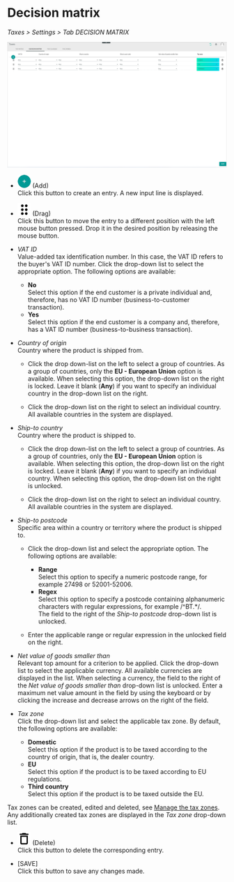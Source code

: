 # Decision matrix

*Taxes > Settings > Tab DECISION MATRIX*

![Decision matrix](../../Assets/Screenshots/Taxes/Settings/DecisionMatrix/DecisionMatrix.png "[Decision matrix]")

- ![Add](../../Assets/Icons/Plus01.png "[Add]") (Add)   
Click this button to create an entry. A new input line is displayed.

- ![Drag](../../Assets/Icons/Points03.png "[Drag]") (Drag)  
Click this button to move the entry to a different position with the left mouse button pressed. Drop it in the desired position by releasing the mouse button.

- *VAT ID*  
Value-added tax identification number. In this case, the VAT ID refers to the buyer's VAT ID number. Click the drop-down list to select the appropriate option. The following options are available:

  - **No**  
  Select this option if the end customer is a private individual and, therefore, has no VAT ID number (business-to-customer transaction).
  - **Yes**  
  Select this option if the end customer is a company and, therefore, has a VAT ID number (business-to-business transaction).


- *Country of origin*  
Country where the product is shipped from.

  - Click the drop down-list on the left to select a group of countries. As a group of countries, only the **EU - European Union** option is available. When selecting this option, the drop-down list on the right is locked. Leave it blank (**Any**) if you want to specify an individual country in the drop-down list on the right.

  - Click the drop-down list on the right to select an individual country. All available countries in the system are displayed.


- *Ship-to country*  
Country where the product is shipped to.

  - Click the drop down-list on the left to select a group of countries. As a group of countries, only the **EU - European Union** option is available. When selecting this option, the drop-down list on the right is locked. Leave it blank (**Any**) if you want to specify an individual country. When selecting this option, the drop-down list on the right is unlocked.

  - Click the drop-down list on the right to select an individual country. All available countries in the system are displayed.


- *Ship-to postcode*  
Specific area within a country or territory where the product is shipped to.

  - Click the drop-down list and select the appropriate option. The following options are available:

    - **Range**  
    Select this option to specify a numeric postcode range, for example 27498 or 52001-52006.
    - **Regex**  
    Select this option to specify a postcode containing alphanumeric characters with regular expressions, for example /^BT.*/.   
The field to the right of the *Ship-to postcode* drop-down list is unlocked.
  - Enter the applicable range or regular expression in the unlocked field on the right.

- *Net value of goods smaller than*  
Relevant top amount for a criterion to be applied. Click the drop-down list to select the applicable currency. All available currencies are displayed in the list. When selecting a currency, the field to the right of the *Net value of goods smaller than* drop-down list is unlocked. Enter a maximum net value amount in the field by using the keyboard or by clicking the increase and decrease arrows on the right of the field.


- *Tax zone*  
Click the drop-down list and select the applicable tax zone. By default, the following options are available:

  - **Domestic**  
  Select this option if the product is to be taxed according to the country of origin, that is, the dealer country.
  - **EU**  
  Select this option if the product is to be taxed according to EU regulations.
  - **Third country**  
  Select this option if the product is to be taxed outside the EU.


Tax zones can be created, edited and deleted, see [Manage the tax zones](../Integration/03_ManageTaxZones.md). Any additionally created tax zones are displayed in the *Tax zone* drop-down list.

- ![Delete](../../Assets/Icons/Trash08.png "[Delete]") (Delete)  
Click this button to delete the corresponding entry.  

- [SAVE]  
Click this button to save any changes made.
